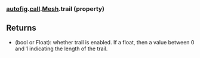 ### [autofig](autofig.md).[call](autofig.call.md).[Mesh](autofig.call.Mesh.md).trail (property)




Returns
---------
* (bool or Float): whether trail is enabled.  If a float, then a value
    between 0 and 1 indicating the length of the trail.

